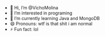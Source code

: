 - 👋 Hi, I’m @VichoMolina
- 👀 I’m interested in programing
- 🌱 I’m currently learning Java and MongoDB
- 😄 Pronouns: wtf is that shit i am normal
- ⚡ Fun fact: lol

<!---
VichoMolina/VichoMolina is a ✨ special ✨ repository because its `README.md` (this file) appears on your GitHub profile.
You can click the Preview link to take a look at your changes.
--->
